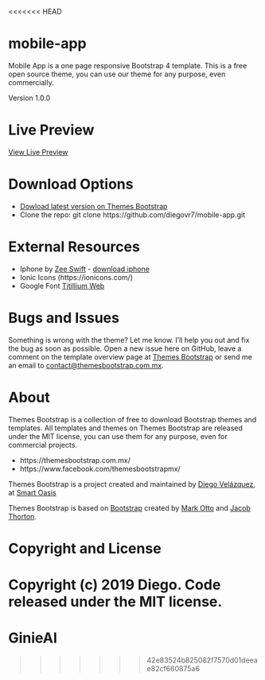 <<<<<<< HEAD
# mobile-app
<p>Mobile App is a one page responsive Bootstrap 4 template. This is a free open source theme, you can use our theme for any purpose, even commercially.</p>

Version 1.0.0

# Live Preview
<a href="https://themesbootstrap.com.mx/templates/real-estate-template/index.html">View Live Preview</a>

# Download Options
<ul>
  <li><a href="https://themesbootstrap.com.mx/templates/real-estate-template/index.html">Dowload latest version on Themes Bootstrap</a></li>
  <li>Clone the repo: git clone https://github.com/diegovr7/mobile-app.git</li>
 </ul>

# External Resources
<ul>
  <li>Iphone by <a href="https://www.behance.net/zituapar11f968">Zee Swift</a> - <a href="https://www.behance.net/gallery/74844509/iphone-mockup-psd-Free-PSD-download">download iphone</a> </li>
  <li>Ionic Icons (https://ionicons.com/)</li>
  <li>Google Font <a href="https://fonts.google.com/specimen/Titillium+Web">Titillium Web</a></li>
</li>
</ul>

# Bugs and Issues
Something is wrong with the theme? Let me know. I’ll help you out and fix the bug as soon as possible. Open a new issue here on GitHub, leave a comment on the template overview page at <a href="https://themesbootstrap.com.mx/templates/real-estate-template.html">Themes Bootstrap</a> or send me an email to <a href="contact@themesbootstrap.com.mx">contact@themesbootstrap.com.mx</a>.

# About
Themes Bootstrap is a collection of free to download Bootstrap themes and templates. All templates and themes on Themes Bootstrap are released under the MIT license, you can use them for any purpose, even for commercial projects.

<ul>
  <li>https://themesbootstrap.com.mx/</li>
  <li>https://www.facebook.com/themesbootstrapmx/</li>
 </ul>
 
<p>Themes Bootstrap is a project created and maintained by <a href="http://templune.com/">Diego Velázquez</a>, at <a href="https://smartoasis.mx/">Smart Oasis</a></p>

<p>Themes Bootstrap is based on <a href="https://getbootstrap.com/">Bootstrap</a> created by <a href="https://twitter.com/mdo">Mark Otto</a> and <a href="https://twitter.com/fat">Jacob Thorton</a>.</p>

# Copyright and License
Copyright (c) 2019 Diego. Code released under the MIT license.
=======
# GinieAI
>>>>>>> 42e83524b825082f7570d01deeae82cf660875a6
